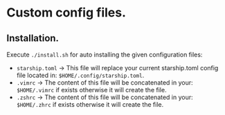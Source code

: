 # Custom config files.

## Installation.
Execute `./install.sh` for auto installing the given configuration files:

- `starship.toml` -> This file will replace your current starship.toml config file located in: `$HOME/.config/starship.toml`.
- `.vimrc` -> The content of this file will be concatenated in your: `$HOME/.vimrc` if exists otherwise it will create the file.
- `.zshrc` -> The content of this file will be concatenated in your: `$HOME/.zhrc` if exists otherwise it will create the file.
